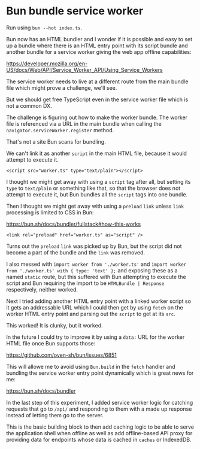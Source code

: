 # Bun bundle service worker

Run using `bun --hot index.ts`.

Bun now has an HTML bundler and I wonder if it is possible and easy to set up a
bundle where there is an HTML entry point with its script bundle and another
bundle for a service worker giving the web app offline capabilities:

https://developer.mozilla.org/en-US/docs/Web/API/Service_Worker_API/Using_Service_Workers

The service worker needs to live at a different route from the main bundle file
which might prove a challenge, we'll see.

But we should get free TypeScript even in the service worker file which is not
a common DX.

The challenge is figuring out how to make the worker bundle.
The worker file is referenced via a URL in the main bundle when calling the
`navigator.serviceWorker.register` method.

That's not a site Bun scans for bundling.

We can't link it as another `script` in the main HTML file, because it would
attempt to execute it.

`<script src="worker.ts" type="text/plain"></script>`

I thought we might get away with using a `script` tag after all, but setting its
`type` to `text/plain` or something like that, so that the browser does not
attempt to execute it, but Bun bundles all the `script` tags into one bundle.

Then I thought we might get away with using a `preload` `link` unless `link`
processing is limited to CSS in Bun:

https://bun.sh/docs/bundler/fullstack#how-this-works

`<link rel="preload" href="worker.ts" as="script" />`

Turns out the `preload` `link` was picked up by Bun, but the script did not
become a part of the bundle and the `link` was removed.

I also messed with `import worker from './worker.ts'` and
`import worker from './worker.ts' with { type: 'text' };` and exposing these
as a named `static` route, but this suffered with Bun attempting to execute
the script and Bun requiring the import to be `HTMLBundle | Response`
respectively, neither worked.

Next I tried adding another HTML entry point with a linked worker script so it
gets an addressable URL which I could then get by using `fetch` on the worker
HTML entry point and parsing out the `script` to get at its `src`.

This worked!
It is clunky, but it worked.

In the future I could try to improve it by using a `data:` URL for the worker
HTML file once Bun supports those:

https://github.com/oven-sh/bun/issues/6851

This will allowe me to avoid using `Bun.build` in the `fetch` handler and
bundling the service worker entry point dynamically which is great news for me:

https://bun.sh/docs/bundler

In the last step of this experiment, I added service worker logic for catching
requests that go to `/api/` and responding to them with a made up response
instead of letting them go to the server.

This is the basic building block to then add caching logic to be able to serve
the application shell when offline as well as add offline-based API proxy for
providing data for endpoints whose data is cached in `caches` or IndexedDB.
